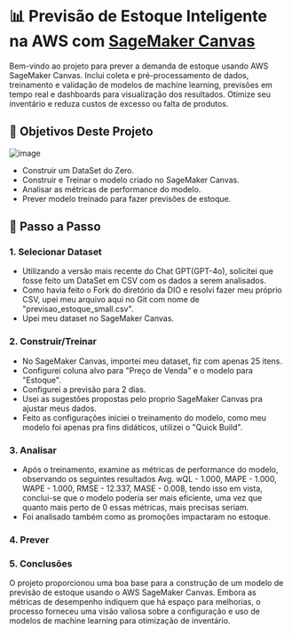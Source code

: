 # 📊 Previsão de Estoque Inteligente na AWS com [SageMaker Canvas](https://aws.amazon.com/pt/sagemaker/canvas/)

Bem-vindo ao projeto para prever a demanda de estoque usando AWS SageMaker Canvas. Inclui coleta e pré-processamento de dados, treinamento e validação de modelos de machine learning, previsões em tempo real e dashboards para visualização dos resultados. Otimize seu inventário e reduza custos de excesso ou falta de produtos.


## 🎯 Objetivos Deste Projeto

![image](https://github.com/digitalinnovationone/lab-aws-sagemaker-canvas-estoque/assets/730492/72f5c21f-5562-491e-aa42-2885a3184650)

- Construir um DataSet do Zero.
- Construir e Treinar o modelo criado no SageMaker Canvas.
- Analisar as métricas de performance do modelo.
- Prever modelo treinado para fazer previsões de estoque.


## 🚀 Passo a Passo

### 1. Selecionar Dataset

-   Utilizando a versão mais recente do Chat GPT(GPT-4o), solicitei que fosse feito um DataSet em CSV com os dados a serem analisados.
-   Como havia feito o Fork do diretório da DIO e resolvi fazer meu próprio CSV, upei meu arquivo aqui no Git com nome de "previsao_estoque_small.csv".
-   Upei meu dataset no SageMaker Canvas.

### 2. Construir/Treinar

-   No SageMaker Canvas, importei meu dataset, fiz com apenas 25 itens.
-   Configurei coluna alvo para "Preço de Venda" e o modelo para "Estoque".
-   Configurei a previsão para 2 dias.
-   Usei as sugestões propostas pelo proprio SageMaker Canvas pra ajustar meus dados.
-   Feito as configurações iniciei o treinamento do modelo, como meu modelo foi apenas pra fins didáticos, utilizei o "Quick Build".

### 3. Analisar

-   Após o treinamento, examine as métricas de performance do modelo, observando os seguintes resultados Avg. wQL - 1.000, MAPE - 1.000, WAPE - 1.000, RMSE - 12.337, MASE - 0.008, tendo isso em vista, conclui-se que o modelo poderia ser mais eficiente, uma vez que quanto mais perto de 0 essas métricas, mais precisas seriam.
-   Foi analisado também como as promoções impactaram no estoque.


### 4. Prever




### 5. Conclusões

O projeto proporcionou uma boa base para a construção de um modelo de previsão de estoque usando o AWS SageMaker Canvas. Embora as métricas de desempenho indiquem que há espaço para melhorias, o processo forneceu uma visão valiosa sobre a configuração e uso de modelos de machine learning para otimização de inventário.
